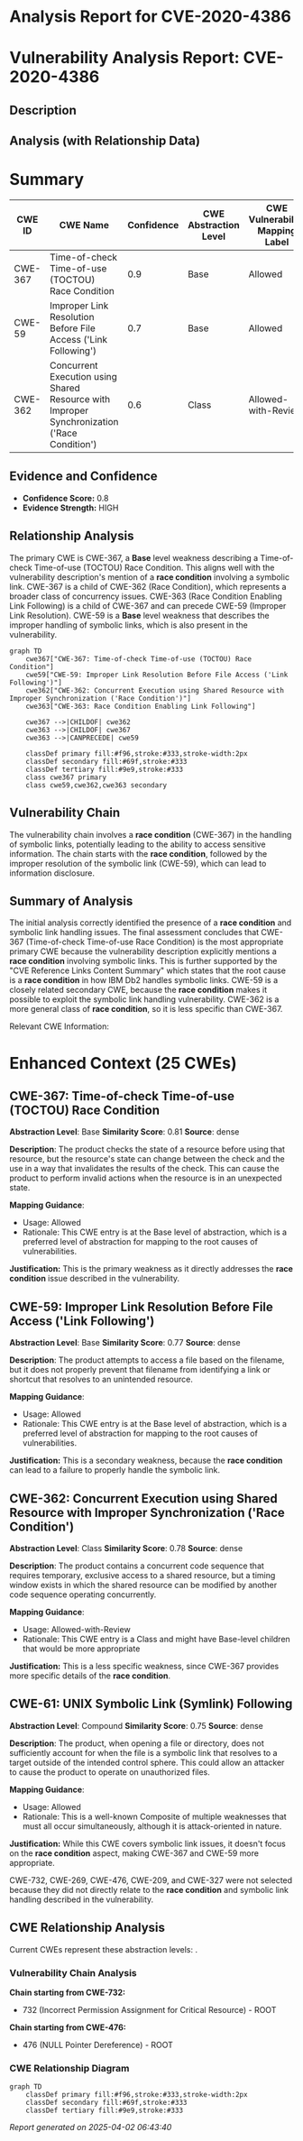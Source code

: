 # Analysis Report for CVE-2020-4386

# Vulnerability Analysis Report: CVE-2020-4386

## Description



## Analysis (with Relationship Data)

# Summary
| CWE ID | CWE Name | Confidence | CWE Abstraction Level | CWE Vulnerability Mapping Label | CWE-Vulnerability Mapping Notes |
|---|---|---|---|---|---|
| CWE-367 | Time-of-check Time-of-use (TOCTOU) Race Condition | 0.9 | Base | Allowed | Primary CWE |
| CWE-59 | Improper Link Resolution Before File Access ('Link Following') | 0.7 | Base | Allowed | Secondary Candidate |
| CWE-362 | Concurrent Execution using Shared Resource with Improper Synchronization ('Race Condition') | 0.6 | Class | Allowed-with-Review | Secondary Candidate |

## Evidence and Confidence

*   **Confidence Score:** 0.8
*   **Evidence Strength:** HIGH

## Relationship Analysis
The primary CWE is CWE-367, a **Base** level weakness describing a Time-of-check Time-of-use (TOCTOU) Race Condition. This aligns well with the vulnerability description's mention of a **race condition** involving a symbolic link. CWE-367 is a child of CWE-362 (Race Condition), which represents a broader class of concurrency issues. CWE-363 (Race Condition Enabling Link Following) is a child of CWE-367 and can precede CWE-59 (Improper Link Resolution). CWE-59 is a **Base** level weakness that describes the improper handling of symbolic links, which is also present in the vulnerability.

```mermaid
graph TD
    cwe367["CWE-367: Time-of-check Time-of-use (TOCTOU) Race Condition"]
    cwe59["CWE-59: Improper Link Resolution Before File Access ('Link Following')"]
    cwe362["CWE-362: Concurrent Execution using Shared Resource with Improper Synchronization ('Race Condition')"]
    cwe363["CWE-363: Race Condition Enabling Link Following"]
    
    cwe367 -->|CHILDOF| cwe362
    cwe363 -->|CHILDOF| cwe367
    cwe363 -->|CANPRECEDE| cwe59
    
    classDef primary fill:#f96,stroke:#333,stroke-width:2px
    classDef secondary fill:#69f,stroke:#333
    classDef tertiary fill:#9e9,stroke:#333
    class cwe367 primary
    class cwe59,cwe362,cwe363 secondary
```

## Vulnerability Chain
The vulnerability chain involves a **race condition** (CWE-367) in the handling of symbolic links, potentially leading to the ability to access sensitive information. The chain starts with the **race condition**, followed by the improper resolution of the symbolic link (CWE-59), which can lead to information disclosure.

## Summary of Analysis
The initial analysis correctly identified the presence of a **race condition** and symbolic link handling issues. The final assessment concludes that CWE-367 (Time-of-check Time-of-use Race Condition) is the most appropriate primary CWE because the vulnerability description explicitly mentions a **race condition** involving symbolic links. This is further supported by the "CVE Reference Links Content Summary" which states that the root cause is a **race condition** in how IBM Db2 handles symbolic links. CWE-59 is a closely related secondary CWE, because the **race condition** makes it possible to exploit the symbolic link handling vulnerability. CWE-362 is a more general class of **race condition**, so it is less specific than CWE-367.

Relevant CWE Information:

# Enhanced Context (25 CWEs)

## CWE-367: Time-of-check Time-of-use (TOCTOU) Race Condition
**Abstraction Level**: Base
**Similarity Score**: 0.81
**Source**: dense

**Description**:
The product checks the state of a resource before using that resource, but the resource's state can change between the check and the use in a way that invalidates the results of the check. This can cause the product to perform invalid actions when the resource is in an unexpected state.

**Mapping Guidance**:
- Usage: Allowed
- Rationale: This CWE entry is at the Base level of abstraction, which is a preferred level of abstraction for mapping to the root causes of vulnerabilities.

**Justification:** This is the primary weakness as it directly addresses the **race condition** issue described in the vulnerability.

## CWE-59: Improper Link Resolution Before File Access ('Link Following')
**Abstraction Level**: Base
**Similarity Score**: 0.77
**Source**: dense

**Description**:
The product attempts to access a file based on the filename, but it does not properly prevent that filename from identifying a link or shortcut that resolves to an unintended resource.

**Mapping Guidance**:
- Usage: Allowed
- Rationale: This CWE entry is at the Base level of abstraction, which is a preferred level of abstraction for mapping to the root causes of vulnerabilities.

**Justification:** This is a secondary weakness, because the **race condition** can lead to a failure to properly handle the symbolic link.

## CWE-362: Concurrent Execution using Shared Resource with Improper Synchronization ('Race Condition')
**Abstraction Level**: Class
**Similarity Score**: 0.78
**Source**: dense

**Description**:
The product contains a concurrent code sequence that requires temporary, exclusive access to a shared resource, but a timing window exists in which the shared resource can be modified by another code sequence operating concurrently.

**Mapping Guidance**:
- Usage: Allowed-with-Review
- Rationale: This CWE entry is a Class and might have Base-level children that would be more appropriate

**Justification:** This is a less specific weakness, since CWE-367 provides more specific details of the **race condition**.

## CWE-61: UNIX Symbolic Link (Symlink) Following
**Abstraction Level**: Compound
**Similarity Score**: 0.75
**Source**: dense

**Description**:
The product, when opening a file or directory, does not sufficiently account for when the file is a symbolic link that resolves to a target outside of the intended control sphere. This could allow an attacker to cause the product to operate on unauthorized files.

**Mapping Guidance**:
- Usage: Allowed
- Rationale: This is a well-known Composite of multiple weaknesses that must all occur simultaneously, although it is attack-oriented in nature.

**Justification:** While this CWE covers symbolic link issues, it doesn't focus on the **race condition** aspect, making CWE-367 and CWE-59 more appropriate.

CWE-732, CWE-269, CWE-476, CWE-209, and CWE-327 were not selected because they did not directly relate to the **race condition** and symbolic link handling described in the vulnerability.


## CWE Relationship Analysis

Current CWEs represent these abstraction levels: .


### Vulnerability Chain Analysis

**Chain starting from CWE-732:**
- 732 (Incorrect Permission Assignment for Critical Resource) - ROOT


**Chain starting from CWE-476:**
- 476 (NULL Pointer Dereference) - ROOT



### CWE Relationship Diagram

```mermaid
graph TD
    classDef primary fill:#f96,stroke:#333,stroke-width:2px
    classDef secondary fill:#69f,stroke:#333
    classDef tertiary fill:#9e9,stroke:#333
```



*Report generated on 2025-04-02 06:43:40*
